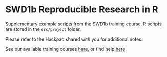 # SWD1b Reproducible Research in R

Supplementary example scripts from the SWD1b training course. R scripts are stored in the ```src/project``` folder.

Please refer to the Hackpad shared with you for additional notes.

See our available training courses [here](https://arc.leeds.ac.uk/training/), or find help [here](https://arc.leeds.ac.uk/help/).


